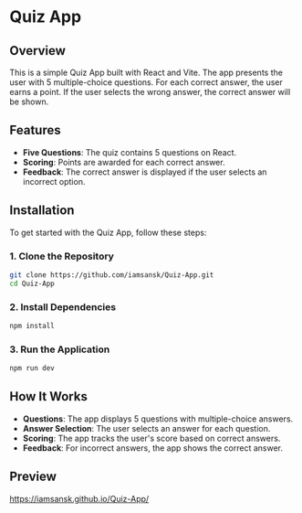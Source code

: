 # Quiz App

## Overview

This is a simple Quiz App built with React and Vite. The app presents the user with 5 multiple-choice questions. For each correct answer, the user earns a point. If the user selects the wrong answer, the correct answer will be shown. 

## Features

- **Five Questions**: The quiz contains 5 questions on React.
- **Scoring**: Points are awarded for each correct answer.
- **Feedback**: The correct answer is displayed if the user selects an incorrect option.

## Installation

To get started with the Quiz App, follow these steps:

### 1. Clone the Repository

```bash
git clone https://github.com/iamsansk/Quiz-App.git
cd Quiz-App
```

### 2. Install Dependencies

```bash
npm install
```

### 3. Run the Application

```bash
npm run dev
```

## How It Works

- **Questions**: The app displays 5 questions with multiple-choice answers.
- **Answer Selection**: The user selects an answer for each question.
- **Scoring**: The app tracks the user's score based on correct answers.
- **Feedback**: For incorrect answers, the app shows the correct answer.
## Preview
   https://iamsansk.github.io/Quiz-App/
